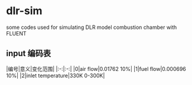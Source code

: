 <!--
 * @Author: wanglei
 * @Date: 2022-11-03 15:59:29
 * @LastEditTime: 2022-11-03 19:32:36
 * @Description: readme
-->
# dlr-sim
some codes used for simulating DLR model combustion chamber with FLUENT

## input 编码表
|编号|意义|变化范围|
|:-:|:-:|
|0|air flow|0.01762 10%|
|1|fuel flow|0.000696 10%|
|2|inlet temperature|330K 0-300K|
